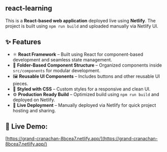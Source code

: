 ## react-learning
This is a **React-based web application** deployed live using **Netlify**. The project is built using `npm run build` and uploaded manually via Netlify UI.

## ✨ Features

- ⚛️ **React Framework** – Built using React for component-based development and seamless state management.
- 📁 **Folder-Based Component Structure** – Organized components inside `src/components` for modular development.
- 🖼️ **Reusable UI Components** – Includes buttons and other reusable UI pieces.
- 🎨 **Styled with CSS** – Custom styles for a responsive and clean UI.
- ⚙️ **Production Ready Build** – Optimized build using `npm run build` and deployed on Netlify.
- 🚀 **Live Deployment** – Manually deployed via Netlify for quick project hosting and sharing.


## 🔗 **Live Demo:**  
[https://grand-cranachan-8bcea7.netlify.app/](https://grand-cranachan-8bcea7.netlify.app/)
